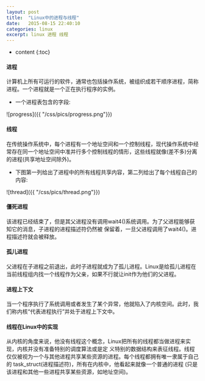 ```yaml
---
layout: post
title:  "Linux中的进程与线程"
date:   2015-08-15 22:40:10
categories: linux
excerpt: linux 进程 线程
---
```


* content
{:toc}



#### 进程
计算机上所有可运行的软件，通常也包括操作系统，被组织成若干顺序进程，简称进程。一个进程就是一个正在执行程序的实例。

* 一个进程表包含的字段:

![progress]({{ "/css/pics/progress.png"}})  


#### 线程
在传统操作系统中，每个进程有一个地址空间和一个控制线程，现代操作系统中经常存在同一个地址空间中准并行多个控制线程的情形，这些线程就像(差不多)分离的进程(共享地址空间除外)。

* 下图第一列给出了进程中的所有线程共享内容，第二列给出了每个线程自己的内容:

![thread]({{ "/css/pics/thread.png"}}) 


#### 僵死进程
该进程已经结束了，但是其父进程没有调用wait4()系统调用。为了父进程能够获知它的消息，子进程的进程描述符仍然被
保留着，一旦父进程调用了wait4()。进程描述符就会被释放。

#### 孤儿进程
父进程在子进程之前退出，此时子进程就成为了孤儿进程。Linux是给孤儿进程在当前线程组内找一个线程作为父亲，如果不行就让init作为他们的父进程。

#### 进程上下文
当一个程序执行了系统调用或者发生了某个异常，他就陷入了内核空间。此时，我们称内核“代表进程执行”并处于进程上下文中。

#### 线程在Linux中的实现
从内核的角度来说，他没有线程这个概念，Linux把所有的线程都当做进程来实现，内核并没有准备特别的调度算法或是定
义特别的数据结构来表征线程。线程仅仅被视为一个与其他进程共享某些资源的进程。每个线程都拥有唯一隶属于自己的
task_struct(进程描述符)，所有在内核中，他看起来就像一个普通的进程
(只是该进程和其他一些进程共享某些资源，如地址空间)。
